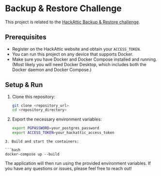 # Backup & Restore Challenge

This project is related to the [HackAttic Backup & Restore challenge](https://hackattic.com/challenges/backup_restore).

## Prerequisites

- Register on the HackAttic website and obtain your `ACCESS_TOKEN`.
- You can run this project on any device that supports Docker.
- Make sure you have Docker and Docker Compose installed and running.  
  (Most likely you will need Docker Desktop, which includes both the Docker daemon and Docker Compose.)

## Setup & Run

1. Clone this repository:

   ```bash
   git clone <repository_url>
   cd <repository_directory>
   ```
2. Export the necessary environment variables:

   ```bash
   export PGPASSWORD=your_postgres_password
   export ACCESS_TOKEN=your_hackattic_access_token
  ```
3. Build and start the containers:

  ```bash
  docker-compose up --build
  ```

The application will then run using the provided environment variables.
If you have any questions or issues, please feel free to reach out!
